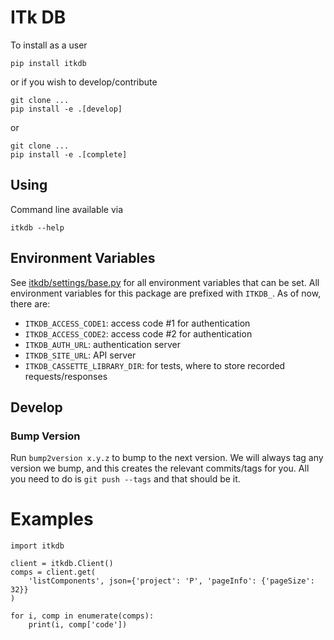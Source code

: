 # ITk DB

To install as a user

```
pip install itkdb
```

or if you wish to develop/contribute

```
git clone ...
pip install -e .[develop]
```

or

```
git clone ...
pip install -e .[complete]
```

## Using

Command line available via

```
itkdb --help
```

## Environment Variables

See [itkdb/settings/base.py](src/itkdb/settings/base.py) for all environment variables that can be set. All environment variables for this package are prefixed with `ITKDB_`. As of now, there are:

* `ITKDB_ACCESS_CODE1`: access code #1 for authentication
* `ITKDB_ACCESS_CODE2`: access code #2 for authentication
* `ITKDB_AUTH_URL`: authentication server
* `ITKDB_SITE_URL`: API server
* `ITKDB_CASSETTE_LIBRARY_DIR`: for tests, where to store recorded requests/responses

## Develop

### Bump Version

Run `bump2version x.y.z` to bump to the next version. We will always tag any version we bump, and this creates the relevant commits/tags for you. All you need to do is `git push --tags` and that should be it.

# Examples

```
import itkdb

client = itkdb.Client()
comps = client.get(
    'listComponents', json={'project': 'P', 'pageInfo': {'pageSize': 32}}
)

for i, comp in enumerate(comps):
    print(i, comp['code'])
```
